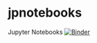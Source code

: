 # jpnotebooks

Jupyter Notebooks
[![Binder](https://mybinder.org/badge_logo.svg)](https://mybinder.org/v2/gh/temp3242/jpnotebooks/HEAD)

